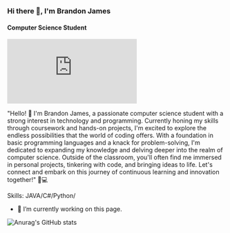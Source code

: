 ### Hi there 👋, I'm Brandon James
#### Computer Science Student
![Computer Science Student](https://www.facebook.com/profile.php?id=100076491435186)

"Hello! 👋 I'm Brandon James, a passionate computer science student with a strong interest in technology and programming. Currently honing my skills through coursework and hands-on projects, I'm excited to explore the endless possibilities that the world of coding offers. With a foundation in basic programming languages and a knack for problem-solving, I'm dedicated to expanding my knowledge and delving deeper into the realm of computer science. Outside of the classroom, you'll often find me immersed in personal projects, tinkering with code, and bringing ideas to life. Let's connect and embark on this journey of continuous learning and innovation together!" 🚀💻

Skills: JAVA/C#/Python/

- 🔭 I’m currently working on this page. 






![Anurag's GitHub stats](https://github-readme-stats.vercel.app/api?username=Brandon&theme=tokyonight_icons=true)
